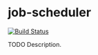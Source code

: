 # job-scheduler

[![Build Status](https://travis-ci.org/doublecrowngaming/job-scheduler.png)](https://travis-ci.org/doublecrowngaming/job-scheduler)

TODO Description.
